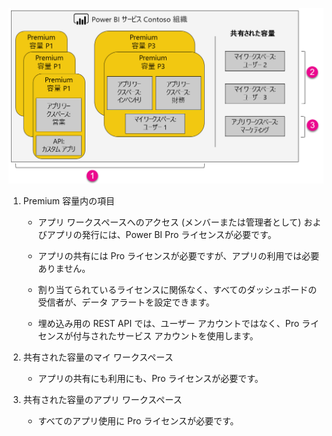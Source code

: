 ![](media/powerbi-premium-illustration/premium-chart.png "Power BI Premium の図")

1. Premium 容量内の項目
   
   * アプリ ワークスペースへのアクセス (メンバーまたは管理者として) およびアプリの発行には、Power BI Pro ライセンスが必要です。

   * アプリの共有には Pro ライセンスが必要ですが、アプリの利用では必要ありません。

   * 割り当てられているライセンスに関係なく、すべてのダッシュボードの受信者が、データ アラートを設定できます。

   * 埋め込み用の REST API では、ユーザー アカウントではなく、Pro ライセンスが付与されたサービス アカウントを使用します。

2. 共有された容量のマイ ワークスペース
   
   * アプリの共有にも利用にも、Pro ライセンスが必要です。

3. 共有された容量のアプリ ワークスペース
   
   * すべてのアプリ使用に Pro ライセンスが必要です。

